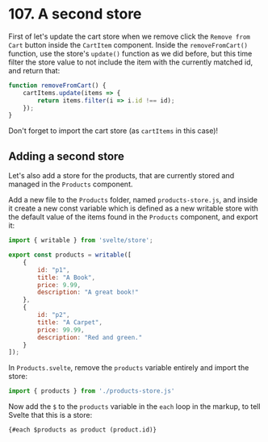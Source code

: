 # 107. A second store

First of let's update the cart store when we remove click the `Remove from Cart` button inside the `CartItem` component.
Inside the `removeFromCart()` function, use the store's `update()` function as we did before, but this time filter the store value to not include the item with the currently matched id, and return that:

```js
function removeFromCart() {
    cartItems.update(items => {
        return items.filter(i => i.id !== id);
    });
}
```

Don't forget to import the cart store (as `cartItems` in this case)!

## Adding a second store

Let's also add a store for the products, that are currently stored and managed in the `Products` component.

Add a new file to the `Products` folder, named `products-store.js`, and inside it create a new const variable which is defined as a new writable store with the default value of the items found in the `Products` component, and export it:

```js
import { writable } from 'svelte/store';

export const products = writable([
    {
        id: "p1",
        title: "A Book",
        price: 9.99,
        description: "A great book!"
    },
    {
        id: "p2",
        title: "A Carpet",
        price: 99.99,
        description: "Red and green."
    }
]);
```

In `Products.svelte`, remove the `products` variable entirely and import the store:

```js
import { products } from './products-store.js'
```

Now add the `$` to the `products` variable in the `each` loop in the markup, to tell Svelte that this is a store:

```svelte
{#each $products as product (product.id)}
```
